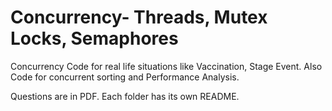 # Concurrency- Threads, Mutex Locks, Semaphores

Concurrency Code for real life situations like Vaccination, Stage Event. Also Code for concurrent sorting and Performance Analysis.

Questions are in PDF.
Each folder has its own README.
